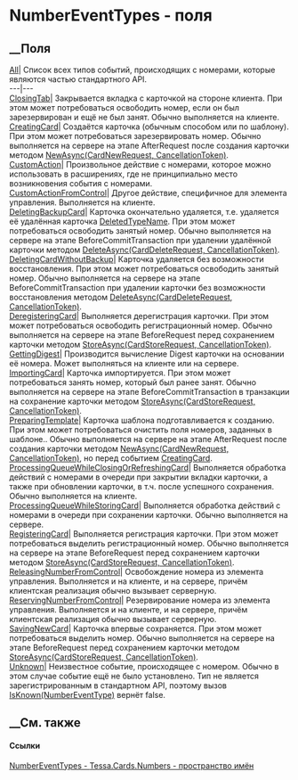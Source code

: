 # NumberEventTypes - поля
##  __Поля
[All](F_Tessa_Cards_Numbers_NumberEventTypes_All.htm)|  Список всех типов
событий, происходящих с номерами, которые являются частью стандартного API.  
---|---  
[ClosingTab](F_Tessa_Cards_Numbers_NumberEventTypes_ClosingTab.htm)|
Закрывается вкладка с карточкой на стороне клиента. При этом может
потребоваться освободить номер, если он был зарезервирован и ещё не был занят.
Обычно выполняется на клиенте.  
[CreatingCard](F_Tessa_Cards_Numbers_NumberEventTypes_CreatingCard.htm)|
Создаётся карточка (обычным способом или по шаблону). При этом может
потребоваться зарезервировать номер. Обычно выполняется на сервере на этапе
AfterRequest после создания карточки методом [NewAsync(CardNewRequest,
CancellationToken)](M_Tessa_Cards_ICardRepository_NewAsync.htm).  
[CustomAction](F_Tessa_Cards_Numbers_NumberEventTypes_CustomAction.htm)|
Произвольное действие с номерами, которое можно использовать в расширениях,
где не принципиально место возникновения события с номерами.  
[CustomActionFromControl](F_Tessa_Cards_Numbers_NumberEventTypes_CustomActionFromControl.htm)|
Другое действие, специфичное для элемента управления. Выполняется на клиенте.  
[DeletingBackupCard](F_Tessa_Cards_Numbers_NumberEventTypes_DeletingBackupCard.htm)|
Карточка окончательно удаляется, т.е. удаляется её удалённая карточка
[DeletedTypeName](F_Tessa_Cards_CardHelper_DeletedTypeName.htm). При этом
может потребоваться освободить занятый номер. Обычно выполняется на сервере на
этапе BeforeCommitTransaction при удалении удалённой карточки методом
[DeleteAsync(CardDeleteRequest,
CancellationToken)](M_Tessa_Cards_ICardRepository_DeleteAsync.htm).  
[DeletingCardWithoutBackup](F_Tessa_Cards_Numbers_NumberEventTypes_DeletingCardWithoutBackup.htm)|
Карточка удаляется без возможности восстановления. При этом может
потребоваться освободить занятый номер. Обычно выполняется на сервере на этапе
BeforeCommitTransaction при удалении карточки без возможности восстановления
методом [DeleteAsync(CardDeleteRequest,
CancellationToken)](M_Tessa_Cards_ICardRepository_DeleteAsync.htm).  
[DeregisteringCard](F_Tessa_Cards_Numbers_NumberEventTypes_DeregisteringCard.htm)|
Выполняется дерегистрация карточки. При этом может потребоваться освободить
регистрационный номер. Обычно выполняется на сервере на этапе BeforeRequest
перед сохранением карточки методом [StoreAsync(CardStoreRequest,
CancellationToken)](M_Tessa_Cards_ICardRepository_StoreAsync.htm).  
[GettingDigest](F_Tessa_Cards_Numbers_NumberEventTypes_GettingDigest.htm)|
Производится вычисление Digest карточки на основании её номера. Может
выполняться на клиенте или на сервере.  
[ImportingCard](F_Tessa_Cards_Numbers_NumberEventTypes_ImportingCard.htm)|
Карточка импортируется. При этом может потребоваться занять номер, который был
ранее занят. Обычно выполняется на сервере на этапе BeforeCommitTransaction в
транзакции на сохранение карточки методом [StoreAsync(CardStoreRequest,
CancellationToken)](M_Tessa_Cards_ICardRepository_StoreAsync.htm).  
[PreparingTemplate](F_Tessa_Cards_Numbers_NumberEventTypes_PreparingTemplate.htm)|
Карточка шаблона подготавливается к созданию. При этом может потребоваться
очистить поля номеров, заданных в шаблоне.. Обычно выполняется на сервере на
этапе AfterRequest после создания карточки методом [NewAsync(CardNewRequest,
CancellationToken)](M_Tessa_Cards_ICardRepository_NewAsync.htm), но перед
событием
[CreatingCard](F_Tessa_Cards_Numbers_NumberEventTypes_CreatingCard.htm).  
[ProcessingQueueWhileClosingOrRefreshingCard](F_Tessa_Cards_Numbers_NumberEventTypes_ProcessingQueueWhileClosingOrRefreshingCard.htm)|
Выполняется обработка действий с номерами в очереди при закрытии вкладки
карточки, а также при обновлении карточки, в т.ч. после успешного сохранения.
Обычно выполняется на клиенте.  
[ProcessingQueueWhileStoringCard](F_Tessa_Cards_Numbers_NumberEventTypes_ProcessingQueueWhileStoringCard.htm)|
Выполняется обработка действий с номерами в очереди при сохранении карточки.
Обычно выполняется на сервере.  
[RegisteringCard](F_Tessa_Cards_Numbers_NumberEventTypes_RegisteringCard.htm)|
Выполняется регистрация карточки. При этом может потребоваться выделить
регистрационный номер. Обычно выполняется на сервере на этапе BeforeRequest
перед сохранением карточки методом [StoreAsync(CardStoreRequest,
CancellationToken)](M_Tessa_Cards_ICardRepository_StoreAsync.htm).  
[ReleasingNumberFromControl](F_Tessa_Cards_Numbers_NumberEventTypes_ReleasingNumberFromControl.htm)|
Освобождение номера из элемента управления. Выполняется и на клиенте, и на
сервере, причём клиентская реализация обычно вызывает серверную.  
[ReservingNumberFromControl](F_Tessa_Cards_Numbers_NumberEventTypes_ReservingNumberFromControl.htm)|
Резервирование номера из элемента управления. Выполняется и на клиенте, и на
сервере, причём клиентская реализация обычно вызывает серверную.  
[SavingNewCard](F_Tessa_Cards_Numbers_NumberEventTypes_SavingNewCard.htm)|
Карточка впервые сохраняется. При этом может потребоваться выделить номер.
Обычно выполняется на сервере на этапе BeforeRequest перед сохранением
карточки методом [StoreAsync(CardStoreRequest,
CancellationToken)](M_Tessa_Cards_ICardRepository_StoreAsync.htm).  
[Unknown](F_Tessa_Cards_Numbers_NumberEventTypes_Unknown.htm)|  Неизвестное
событие, происходящее с номером. Обычно в этом случае событие ещё не было
установлено. Тип не является зарегистрированным в стандартном API, поэтому
вызов
[IsKnown(NumberEventType)](M_Tessa_Cards_Numbers_NumberEventTypes_IsKnown.htm)
вернёт false.  
## __См. также
#### Ссылки
[NumberEventTypes - ](T_Tessa_Cards_Numbers_NumberEventTypes.htm)
[Tessa.Cards.Numbers - пространство имён](N_Tessa_Cards_Numbers.htm)
